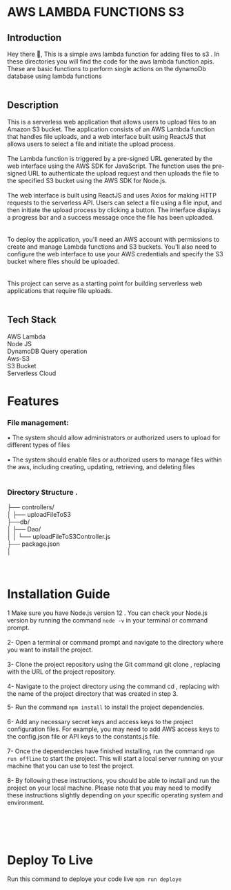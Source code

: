 # AWS LAMBDA FUNCTIONS S3 </br>

## Introduction </br>

Hey there 👋, This is a simple aws lambda function for adding files to s3 . In these directories you will find the code for the aws lambda function apis. These are basic functions to perform single actions on the dynamoDb database using lambda functions </br>
</br>

## Description </br>

This is a serverless web application that allows users to upload files to an Amazon S3 bucket. The application consists of an AWS Lambda function that handles file uploads, and a web interface built using ReactJS that allows users to select a file and initiate the upload process. </br>
</br>
The Lambda function is triggered by a pre-signed URL generated by the web interface using the AWS SDK for JavaScript. The function uses the pre-signed URL to authenticate the upload request and then uploads the file to the specified S3 bucket using the AWS SDK for Node.js. </br>
</br>
The web interface is built using ReactJS and uses Axios for making HTTP requests to the serverless API. Users can select a file using a file input, and then initiate the upload process by clicking a button. The interface displays a progress bar and a success message once the file has been uploaded. </br>
</br> </br>
To deploy the application, you'll need an AWS account with permissions to create and manage Lambda functions and S3 buckets. You'll also need to configure the web interface to use your AWS credentials and specify the S3 bucket where files should be uploaded. </br> </br>
</br>
This project can serve as a starting point for building serverless web applications that require file uploads.
</br>
</br>

## Tech Stack </br>

AWS Lambda </br>
Node JS </br>
DynamoDB Query operation </br>
Aws-S3 </br>
S3 Bucket </br>
Serverless Cloud </br>

# Features </br>

### File management:

• The system should allow administrators or authorized users to upload for different types of files </br>
</br>
• The system should enable files or authorized users to manage files within the aws, including creating, updating, retrieving, and deleting files </br>
</br>

### Directory Structure . </br>

├── controllers/ </br>
│ ├── uploadFileToS3 </br>
├──db/ </br>
│ ├── Dao/ </br>
│ │ └── uploadFileToS3Controller.js </br>
├── package.json </br>
│
</br>
</br>
</br>

# Installation Guide </br>

1 Make sure you have Node.js version 12 . You can check your Node.js version by running the command `node -v` in your terminal or command prompt. </br>
</br>
2- Open a terminal or command prompt and navigate to the directory where you want to install the project. </br>
</br>
3- Clone the project repository using the Git command git clone <repository-url>, replacing <repository-url> with the URL of the project repository. </br>
</br>
4- Navigate to the project directory using the command cd <project-directory>, replacing <project-directory> with the name of the project directory that was created in step 3. </br>

5- Run the command `npm install` to install the project dependencies. </br>
</br>
6- Add any necessary secret keys and access keys to the project configuration files. For example, you may need to add AWS access keys to the config.json file or API keys to the constants.js file. </br>
</br>
7- Once the dependencies have finished installing, run the command `npm run offline` to start the project. This will start a local server running on your machine that you can use to test the project. </br>
</br>
8- By following these instructions, you should be able to install and run the project on your local machine. Please note that you may need to modify these instructions slightly depending on your specific operating system and environment. </br>
</br> </br>
</br></br>

# Deploy To Live

Run this command to deploye your code live
`npm run deploye`
